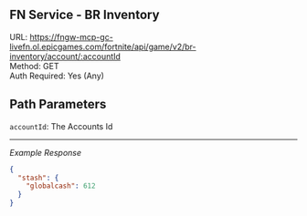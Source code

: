 ## FN Service - BR Inventory

URL: https://fngw-mcp-gc-livefn.ol.epicgames.com/fortnite/api/game/v2/br-inventory/account/:accountId \
Method: GET \
Auth Required: Yes (Any)

## Path Parameters

`accountId`: The Accounts Id

---

_Example Response_

```json
{
  "stash": {
    "globalcash": 612
  }
}
```
